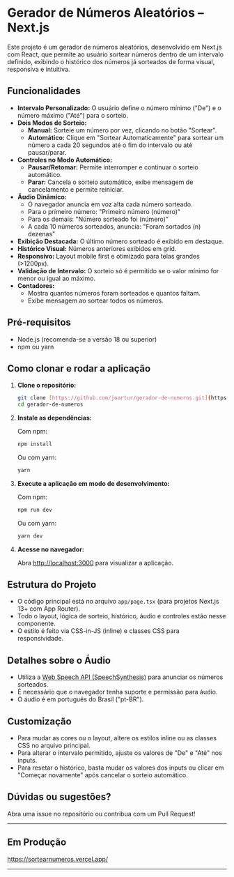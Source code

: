 # Gerador de Números Aleatórios – Next.js

Este projeto é um gerador de números aleatórios, desenvolvido em Next.js com React, que permite ao usuário sortear números dentro de um intervalo definido, exibindo o histórico dos números já sorteados de forma visual, responsiva e intuitiva.

## Funcionalidades

- **Intervalo Personalizado:** O usuário define o número mínimo ("De") e o número máximo ("Até") para o sorteio.
- **Dois Modos de Sorteio:**  
  - **Manual:** Sorteie um número por vez, clicando no botão "Sortear".
  - **Automático:** Clique em "Sortear Automaticamente" para sortear um número a cada 20 segundos até o fim do intervalo ou até pausar/parar.
- **Controles no Modo Automático:**  
  - **Pausar/Retomar:** Permite interromper e continuar o sorteio automático.
  - **Parar:** Cancela o sorteio automático, exibe mensagem de cancelamento e permite reiniciar.
- **Áudio Dinâmico:**  
  - O navegador anuncia em voz alta cada número sorteado.
  - Para o primeiro número: "Primeiro número (número)"
  - Para os demais: "Número sorteado foi (número)"
  - A cada 10 números sorteados, anuncia: "Foram sortados (n) dezenas"
- **Exibição Destacada:** O último número sorteado é exibido em destaque.
- **Histórico Visual:** Números anteriores exibidos em grid.
- **Responsivo:** Layout mobile first e otimizado para telas grandes (>1200px).
- **Validação de Intervalo:** O sorteio só é permitido se o valor mínimo for menor ou igual ao máximo.
- **Contadores:**  
  - Mostra quantos números foram sorteados e quantos faltam.
  - Exibe mensagem ao sortear todos os números.

## Pré-requisitos

- Node.js (recomenda-se a versão 18 ou superior)
- npm ou yarn

## Como clonar e rodar a aplicação

1. **Clone o repositório:**

   ```bash
   git clone [https://github.com/joartur/gerador-de-numeros.git](https://github.com/joartur/gerador-de-numeros.git)
   cd gerador-de-numeros
   ```

2. **Instale as dependências:**

   Com npm:
   ```bash
   npm install
   ```

   Ou com yarn:
   ```bash
   yarn
   ```

3. **Execute a aplicação em modo de desenvolvimento:**

   Com npm:
   ```bash
   npm run dev
   ```

   Ou com yarn:
   ```bash
   yarn dev
   ```

4. **Acesse no navegador:**

   Abra [http://localhost:3000](http://localhost:3000) para visualizar a aplicação.

## Estrutura do Projeto

- O código principal está no arquivo `app/page.tsx` (para projetos Next.js 13+ com App Router).
- Todo o layout, lógica de sorteio, histórico, áudio e controles estão nesse componente.
- O estilo é feito via CSS-in-JS (inline) e classes CSS para responsividade.

## Detalhes sobre o Áudio

- Utiliza a [Web Speech API (SpeechSynthesis)](https://developer.mozilla.org/pt-BR/docs/Web/API/SpeechSynthesis) para anunciar os números sorteados.
- É necessário que o navegador tenha suporte e permissão para áudio.
- O áudio é em português do Brasil ("pt-BR").

## Customização

- Para mudar as cores ou o layout, altere os estilos inline ou as classes CSS no arquivo principal.
- Para alterar o intervalo permitido, ajuste os valores de "De" e "Até" nos inputs.
- Para resetar o histórico, basta mudar os valores dos inputs ou clicar em "Começar novamente" após cancelar o sorteio automático.

## Dúvidas ou sugestões?

Abra uma issue no repositório ou contribua com um Pull Request!

---

## Em Produção

https://sortearnumeros.vercel.app/

---
````
